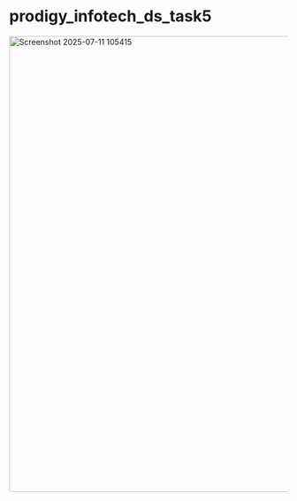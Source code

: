 # prodigy_infotech_ds_task5
<img width="1452" height="824" alt="Screenshot 2025-07-11 105415" src="https://github.com/user-attachments/assets/beecef09-6f06-4aa9-b23b-f5ec5637c43f" />

